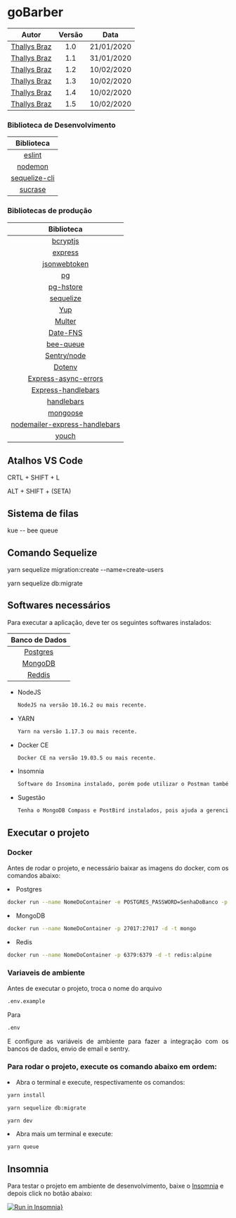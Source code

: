 # goBarber

|                     Autor                      | Versão |    Data    |
| :--------------------------------------------: | :----: | :--------: |
| [Thallys Braz](https://github.com/thallysbraz) |  1.0   | 21/01/2020 |
| [Thallys Braz](https://github.com/thallysbraz) |  1.1   | 31/01/2020 |
| [Thallys Braz](https://github.com/thallysbraz) |  1.2   | 10/02/2020 |
| [Thallys Braz](https://github.com/thallysbraz) |  1.3   | 10/02/2020 |
| [Thallys Braz](https://github.com/thallysbraz) |  1.4   | 10/02/2020 |
| [Thallys Braz](https://github.com/thallysbraz) |  1.5   | 10/02/2020 |

### Biblioteca de Desenvolvimento

|                              Biblioteca                              |
| :------------------------------------------------------------------: |
|                    [eslint](https://eslint.org/)                     |
|                    [nodemon](https://nodemon.io/)                    |
| [sequelize-cli](https://sequelize.org/master/manual/migrations.html) |
|           [sucrase](https://www.npmjs.com/package/sucrase)           |

### Bibliotecas de produção

|                                          Biblioteca                                          |
| :------------------------------------------------------------------------------------------: |
|                      [bcryptjs](https://www.npmjs.com/package/bcryptjs)                      |
|                           [express](https://expressjs.com/pt-br/)                            |
|                  [jsonwebtoken](https://www.npmjs.com/package/jsonwebtoken)                  |
|                            [pg](https://www.npmjs.com/package/pg)                            |
|                     [pg-hstore](https://www.npmjs.com/package/pg-hstore)                     |
|                             [sequelize](https://sequelize.org/)                              |
|                           [Yup](https://www.npmjs.com/package/yup)                           |
|                        [Multer](https://www.npmjs.com/package/multer)                        |
|                      [Date-FNS](https://www.npmjs.com/package/date-fns)                      |
|                     [bee-queue](https://github.com/bee-queue/bee-queue)                      |
|                  [Sentry/node](https://www.npmjs.com/package/@sentry/node)                   |
|                        [Dotenv](https://www.npmjs.com/package/dotenv)                        |
|          [Express-async-errors](https://www.npmjs.com/package/express-async-errors)          |
|            [Express-handlebars](https://www.npmjs.com/package/express-handlebars)            |
|                    [handlebars](https://www.npmjs.com/package/handlebars)                    |
|                      [mongoose](https://www.npmjs.com/package/mongoose)                      |
| [nodemailer-express-handlebars](https://www.npmjs.com/package/nodemailer-express-handlebars) |
|                         [youch](https://www.npmjs.com/package/youch)                         |

## Atalhos VS Code

<p>CRTL + SHIFT + L</p>
<p>ALT + SHIFT + (SETA)</p>

## Sistema de filas

kue -- bee queue

## Comando Sequelize

<p>yarn sequelize migration:create --name=create-users</p>
<p>yarn sequelize db:migrate</p>

## Softwares necessários

<p align="justify">Para executar a aplicação, deve ter os seguintes softwares instalados:</p>

|             Banco de Dados             |
| :------------------------------------: |
| [Postgres](https://www.postgresql.org) |
|   [MongoDB](https://www.mongodb.com)   |
|       [Reddis](https://redis.io)       |

<ul>

<li>NodeJS</li>

```bash
NodeJS na versão 10.16.2 ou mais recente.
```

<li>YARN</li>

```bash
Yarn na versão 1.17.3 ou mais recente.
```

<li>Docker CE</li>

```bash
Docker CE na versão 19.03.5 ou mais recente.
```

<li>Insomnia</li>

```bash
Software do Insomina instalado, porém pode utilizar o Postman também.
```

<li>Sugestão</li>

```bash
Tenha o MongoDB Compass e PostBird instalados, pois ajuda a gerenciar os bancos de dados.
```

</ul>

## Executar o projeto

### Docker

<p align="justify">Antes de rodar o projeto, e necessário baixar as imagens do docker, com os comandos abaixo:</p>

<li>Postgres</li>

```bash
docker run --name NomeDoContainer -e POSTGRES_PASSWORD=SenhaDoBanco -p 5432:5432 -d postgres
```

<li>MongoDB</li>

```bash
docker run --name NomeDoContainer -p 27017:27017 -d -t mongo
```

<li>Redis</li>

```bash
docker run --name NomeDoContainer -p 6379:6379 -d -t redis:alpine
```

### Variaveis de ambiente

Antes de executar o projeto, troca o nome do arquivo

```bash
.env.example
```

Para

```bash
.env
```

<p align="justify">
E configure as variáveis de ambiente para fazer a integração com os bancos de dados, envio de email e sentry. </p>

### Para rodar o projeto, execute os comando abaixo em ordem:

<li>Abra o terminal e execute, respectivamente os comandos: </li>

```bash
yarn install
```

```bash
yarn sequelize db:migrate
```

```bash
yarn dev
```

<li>Abra mais um terminal e execute: </li>

```bash
yarn queue
```

## Insomnia

Para testar o projeto em ambiente de desenvolvimento, baixe o [Insomnia](https://insomnia.rest) e depois click no botão abaixo:

[![Run in Insomnia}](https://insomnia.rest/images/run.svg)](https://insomnia.rest/run/?label=goBarberInsomnia&uri=https%3A%2F%2Fraw.githubusercontent.com%2Fthallysbraz%2FgoBarber%2Fbanco%2FinsomniaRoutes.json)
